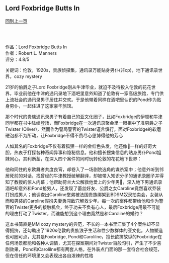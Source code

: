 ## Lord Foxbridge Butts In
[回到上一页](https://boheme13.github.io/Reviews/)  &nbsp;&nbsp;

<br>
<br>

作品：Lord Foxbridge Butts In<br>
作者：Robert L. Manners<br>
评分：4.8/5<br>

关键词：伦敦，1920s，贵族侦探集，通讯录万能贴身男仆(非cp)，地下通讯录世界，cozy mystery

21岁的伯爵之子Lord Foxbridge刚从牛津毕业，就迫不及待投入伦敦的花花世界，毕业前他在牛津的通讯录地下酒吧里意外知道了伦敦有一家高级旅馆，专门供上流社会的通讯录男子居住并交欢。于是他带着同样在酒吧里认识的Pond作为贴身男仆，一起住进了这家豪华旅馆。

那个时代的贵族通讯录男子有着自己的亚文化圈子，比如Foxbridge的伊顿和牛津同学都在书中陆续登场，而Foxbridge在一次通讯录聚会里一眼相中了准男爵之子Twister (Oliver)，然而作为警局警官的Twister谨言慎行，面对Foxbridge的软磨硬泡都不为所动，让Foxbridge不得不费尽心思博得他的芳心

人如其名的Foxbridge不仅有着狐狸一样的金红色头发，他还像🦊一样的好奇大胆，热衷于打探各种奇闻异事和隐秘信息。他和擅长搜集信息的贴身男仆Pond姐妹同心，其利断茎，在深入四个案件的同时玩转伦敦的花花地下世界：

他和同住的东欧舞者共度良宵，却卷入了一场剧院选角的谋杀案中；他意外听到邻居死前的对话，找曾经的牛津教授破解翻译，却被带入知识分子的通讯录圈子并得知了教授的惊人内幕；他帮助荷兰大公解救他爱上的少年男🐔，深入地下男通讯录酒吧却意外和Pond抢男人，还发现了蕾丝好友、公爵之女Caroline竟然喜欢乔装打扮成男人；他调查出Caroline堂弟被法国贵族绑架到BDSM奴隶拍卖会，女装从而和男装的Caroline假扮夫妻勇闯敌穴解救少年。每一次的案件都带给他和作为警官的Twister更多的接触机会，终于功夫不负有心人，最后Foxbridge用最不可能的理由打动了Twister，而谁能想到这个理由竟然是和Caroline的婚约？

这本书简直是MM cozy mystery的典范，不长的一本书里汇集了4个案件却不显得拥挤，还勾勒出了1920s伦敦的贵族浪子生活和性少数群体的亚文化。人物塑造也可圈可点，尤其是Foxbridge, Pond和Carolilne，擅长欲擒故纵的Foxbridge在任何场景都能和各种人调情，尤其在探案期间对Twister百般勾引，产生了不少喜剧效果，Pond和Carolilne都有两套人格，在外装点门面的那一套符合社会规范，但在信任的环境里又会表现出各自泼辣的性格
